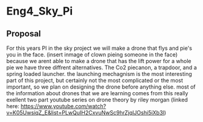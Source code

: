 # Eng4_Sky_Pi

## Proposal

For this years PI in the sky project we will make a drone that flys and pie's you in the face. (insert inmage of clown pieing someone in the face) because we arent able to make a drone that has the lift power for a whole pie we have three diffrent alternatives.  The Co2 piecanon, a trapdoor, and a spring loaded launcher.   the launching mechagnism is the most interesting part of this project, but certainly not the most complicated or the most important, so we plan on designing the drone before anything else.  most of the information about drones that we are learning comes from this really exellent two part youtube series on drone theory by riley morgan (linked here: https://www.youtube.com/watch?v=K05UwsiqZ_E&list=PLwQuIH2CxvuNwSc9hrZjqlJOshi5iXb3l)
